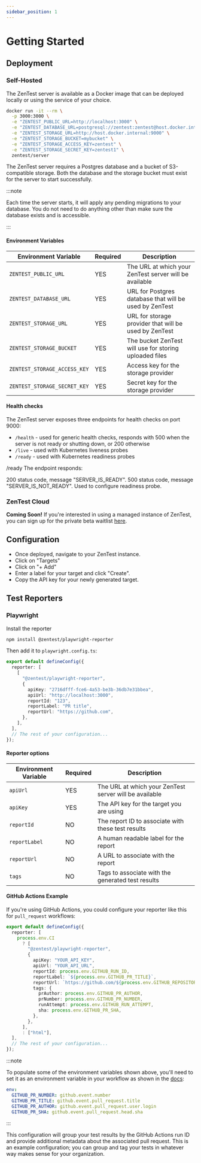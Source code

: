 ```yaml
---
sidebar_position: 1
---
```


# Getting Started

## Deployment

### Self-Hosted

The ZenTest server is available as a Docker image that can be deployed locally or using the service
of your choice.

```bash
docker run -it --rm \
  -p 3000:3000 \
  -e "ZENTEST_PUBLIC_URL=http://localhost:3000" \
  -e "ZENTEST_DATABASE_URL=postgresql://zentest:zentest@host.docker.internal:5436/zentest?schema=public" \
  -e "ZENTEST_STORAGE_URL=http://host.docker.internal:9000" \
  -e "ZENTEST_STORAGE_BUCKET=mybucket" \
  -e "ZENTEST_STORAGE_ACCESS_KEY=zentest" \
  -e "ZENTEST_STORAGE_SECRET_KEY=zentest1" \
  zentest/server
```

The ZenTest server requires a Postgres database and a bucket of S3-compatible storage. Both
the database and the storage bucket must exist for the server to start successfully.

:::note

Each time the server starts, it will apply any pending migrations to your database. You do not
need to do anything other than make sure the database exists and is accessible.

:::

#### Environment Variables

| Environment Variable         | Required | Description                                            |
| ---------------------------- | -------- | ------------------------------------------------------ |
| `ZENTEST_PUBLIC_URL`         | YES      | The URL at which your ZenTest server will be available |
| `ZENTEST_DATABASE_URL`       | YES      | URL for Postgres database that will be used by ZenTest |
| `ZENTEST_STORAGE_URL`        | YES      | URL for storage provider that will be used by ZenTest  |
| `ZENTEST_STORAGE_BUCKET`     | YES      | The bucket ZenTest will use for storing uploaded files |
| `ZENTEST_STORAGE_ACCESS_KEY` | YES      | Access key for the storage provider                    |
| `ZENTEST_STORAGE_SECRET_KEY` | YES      | Secret key for the storage provider                    |

#### Health checks

The ZenTest server exposes three endpoints for health checks on port 9000:

- `/health` - used for generic health checks, responds with 500 when the server is not ready or
  shutting down, or 200 otherwise
- `/live` - used with Kubernetes liveness probes
- `/ready` - used with Kubernetes readiness probes

/ready
The endpoint responds:

200 status code, message "SERVER_IS_READY".
500 status code, message "SERVER_IS_NOT_READY".
Used to configure readiness probe.

### ZenTest Cloud

**Coming Soon!** If you're interested in using a managed instance of ZenTest, you can sign up for
the private beta waitlist [here](https://forms.gle/k3avjtC7rJ2iWbrYA).

## Configuration

- Once deployed, navigate to your ZenTest instance.
- Click on "Targets"
- Click on "+ Add"
- Enter a label for your target and click "Create".
- Copy the API key for your newly generated target.

## Test Reporters

### Playwright

Install the reporter

```bash
npm install @zentest/playwright-reporter
```

Then add it to `playwright.config.ts`:

```typescript
export default defineConfig({
  reporter: [
    [
      "@zentest/playwright-reporter",
      {
        apiKey: "2716dfff-fce6-4a53-be3b-36db7e31bbea",
        apiUrl: "http://localhost:3000",
        reportId: "123",
        reportLabel: "PR title",
        reportUrl: "https://github.com",
      },
    ],
  ],
  // The rest of your configuration...
});
```

#### Reporter options

| Environment Variable | Required | Description                                            |
| -------------------- | -------- | ------------------------------------------------------ |
| `apiUrl`             | YES      | The URL at which your ZenTest server will be available |
| `apiKey`             | YES      | The API key for the target you are using               |
| `reportId`           | NO       | The report ID to associate with these test results     |
| `reportLabel`        | NO       | A human readable label for the report                  |
| `reportUrl`          | NO       | A URL to associate with the report                     |
| `tags`               | NO       | Tags to associate with the generated test results      |

#### GitHub Actions Example

If you're using GitHub Actions, you could configure your reporter like this for `pull_request`
workflows:

```typescript
export default defineConfig({
  reporter: [
    process.env.CI
      ? [
        "@zentest/playwright-reporter",
        {
          apiKey: "YOUR_API_KEY",
          apiUrl: "YOUR_API_URL",
          reportId: process.env.GITHUB_RUN_ID,
          reportLabel: `${process.env.GITHUB_PR_TITLE}`,
          reportUrl: `https://github.com/${process.env.GITHUB_REPOSITORY}/actions/runs/${process.env.GITHUB_RUN_ID}`,
          tags: {
            prAuthor: process.env.GITHUB_PR_AUTHOR,
            prNumber: process.env.GITHUB_PR_NUMBER,
            runAttempt: process.env.GITHUB_RUN_ATTEMPT,
            sha: process.env.GITHUB_PR_SHA,
          },
        },
      ],
      : ["html"],
  ],
  // The rest of your configuration...
});
```

:::note

To populate some of the environment variables shown above, you'll need to set it as an environment variable in your
workflow as shown in the [docs](https://docs.github.com/en/actions/learn-github-actions/variables#defining-environment-variables-for-a-single-workflow):

```yaml
env:
  GITHUB_PR_NUMBER: github.event.number
  GITHUB_PR_TITLE: github.event.pull_request.title
  GITHUB_PR_AUTHOR: github.event.pull_request.user.login
  GITHUB_PR_SHA: github.event.pull_request.head.sha
```

:::

This configuration will group your test results by the GitHub Actions run ID and provide additional
metadata about the associated pull request. This is an example configuration; you can group and tag
your tests in whatever way makes sense for your organization.
